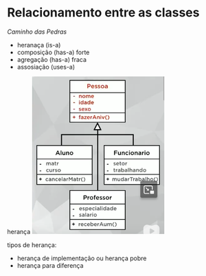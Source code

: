 # Relacionamento entre as classes

*Caminho das Pedras*

* heranaça (is-a)
* composição (has-a) forte
* agregação (has-a) fraca
* assosiação (uses-a)

herança
![alt text](image.png)

tipos de herança:
* herança de implementação ou herança pobre
* herança para diferença
